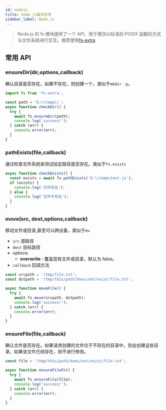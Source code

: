```yaml
---
id: nodejs
title: node.js操作文件
sidebar_label: Node.js
---
```


> Node.js 的 fs 模块提供了一个 API，用于模仿以标准的 POSIX 函数的方式与文件系统进行交互。推荐使用[fs-extra](https://github.com/jprichardson/node-fs-extra)

## 常用 API

### ensureDir(dir,options,callback)

确认目录是否存在，如果不存在，则创建一个，类似于`mkdir -p`。

```javascript
import fs from 'fs-extra';

const path = 'E:\\temp\\';
async function checkDir() {
  try {
    await fs.ensureDir(path);
    console.log('success!');
  } catch (err) {
    console.error(err);
  }
}
```

### pathExists(file,callback)

通过检查文件系统来测试给定路径是否存在。类似于`fs.exists`

```js
async function checkExists() {
  const exists = await fs.pathExists('E:\\temp\test.js');
  if (exists) {
    console.log('文件存在');
  } else {
    console.log('文件不存在');
  }
}
```

### move(src, dest,options,callback)

移动文件或目录,甚至可以跨设备，类似于`mv`

- `src` 源路径
- `dest` 目标路径
- options
  - **overwrite** : 覆盖现有文件或目录，默认为 false。
- `callback` 回调方法

```js
const srcpath = '/tmp/file.txt';
const dstpath = '/tmp/this/path/does/not/exist/file.txt';

async function moveFile() {
  try {
    await fs.move(srcpath, dstpath);
    console.log('success!');
  } catch (err) {
    console.error(err);
  }
}
```

### ensureFile(file,callback)

确认文件是否存在。如果请求创建的文件位于不存在的目录中，则会创建这些目录，如果该文件已经存在，则不进行修改。

```js
const file = '/tmp/this/path/does/not/exist/file.txt';

async function ensureFileFn() {
  try {
    await fs.ensureFile(file);
    console.log('success!');
  } catch (err) {
    console.error(err);
  }
}
```
